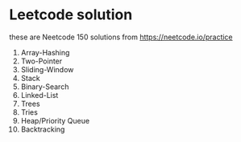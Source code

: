 # Leetcode solution

these are Neetcode 150 solutions from https://neetcode.io/practice

1. Array-Hashing
2. Two-Pointer
3. Sliding-Window
4. Stack
5. Binary-Search
6. Linked-List
7. Trees
8. Tries
9. Heap/Priority Queue
10. Backtracking
